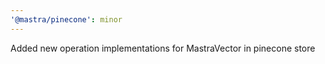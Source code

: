 ```yaml
---
'@mastra/pinecone': minor
---
```


Added new operation implementations for MastraVector in pinecone store
